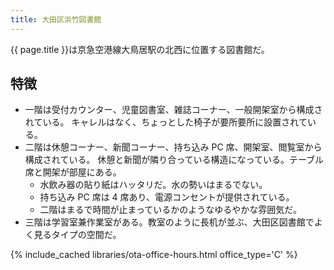 ```yaml
---
title: 大田区浜竹図書館
---
```


{{ page.title }}は京急空港線大鳥居駅の北西に位置する図書館だ。

## 特徴

* 一階は受付カウンター、児童図書室、雑誌コーナー、一般開架室から構成されている。
  キャレルはなく、ちょっとした椅子が要所要所に設置されている。
* 二階は休憩コーナー、新聞コーナー、持ち込み PC 席、開架室、閲覧室から構成されている。
  休憩と新聞が隣り合っている構造になっている。テーブル席と開架が部屋にある。
  * 水飲み器の貼り紙はハッタリだ。水の勢いはまるでない。
  * 持ち込み PC 席は 4 席あり、電源コンセントが提供されている。
  * 二階はまるで時間が止まっているかのようなゆるやかな雰囲気だ。
* 三階は学習室兼作業室がある。教室のように長机が並ぶ、大田区図書館でよく見るタイプの空間だ。

{% include_cached libraries/ota-office-hours.html office_type='C' %}
